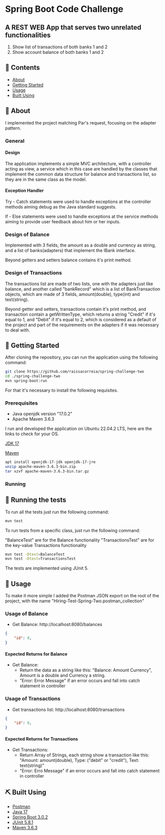 # Spring Boot Code Challenge

## A REST WEB App that serves two unrelated functionalities

1) Show list of transactions of both banks 1 and 2
2) Show account balance of both banks 1 and 2

## 📝 Contents

- [About](#about)
- [Getting Started](#getting_started)
- [Usage](#usage)
- [Built Using](#built_using)

## 🧐 About <a name = "about"></a>
I implemented the project matching Par's request, focusing on the adapter pattern.

### General

#### Design

The application implements a simple MVC architecture, with a controller acting as view,
a service which in this case are handled by the classes that implement the common data structure for balance and transactions list, so they are in the same class as the model.

#### Exception Handler

Try - Catch statements were used to handle exceptions at the controller methods aiming debug as the Java standard suggests.

If - Else statements were used to handle exceptions at the service methods aiming to provide user feedback about him or her inputs.

### Design of Balance

Implemented with 3 fields, the amount as a double and currency as string, and a list of banks(adapters) that implement the IBank interface.

Beyond getters and setters balance contains it's print method.

### Design of Transactions

The transactions list are made of two lists, one with the adapters just like balance, and another called "bankRecord"
which is a list of BankTransaction objects, which are made of 3 fields, amount(double), type(int) and text(string).

Beyond getter and setters, transactions contain it's print method, and transaction contain a getWrittenType, which returns a string "Credit" if it's equal to 1, and "Debit" if it's equal to 2, which is considered as a default of the project and part of the requirements on the adapters if it was necessary to deal with.

## 🏁 Getting Started <a name = "getting_started"></a>

After cloning the repository, you can run the application using the following command:

```bash
git clone https://github.com/raissacorreia/spring-challenge-two
cd ./spring-challenge-two
mvn spring-boot:run
```

For that it's necessary to install the following requisites.

### Prerequisites

- Java openjdk version "17.0.2"
- Apache Maven 3.6.3

I run and developed the application on Ubuntu 22.04.2 LTS, here are the links to check for your OS.

[JDK 17](https://www.oracle.com/java/technologies/javase/jdk17-archive-downloads.html)

[Maven](https://maven.apache.org/)

```bash
apt install openjdk-17-jdk openjdk-17-jre
unzip apache-maven-3.6.3-bin.zip
tar xzvf apache-maven-3.6.3-bin.tar.gz
```

### Running

## 🔧 Running the tests <a name = "tests"></a>

To run all the tests just run the following command:

```bash
mvn test
```

To run tests from a specific class, just run the following command:

"BalanceTest" are for the Balance functionality
"TransactionsTest" are for the key-value Transactions functionality

```bash
mvn test -Dtest=BalanceTest
mvn test -Dtest=TransactionsTest
```

The tests are implemented using JUnit 5.

## 🎈 Usage <a name="usage"></a>

To make it more simple I added the Postman JSON export on the root of the project, with the name
"Hiring-Test-Spring-Two.postman_collection"

### Usage of Balance

- Get Balance: http://localhost:8080/balances

```JSON
{
    "id": 0,
}
```

#### Expected Returns for Balance

- Get Balance:
  - Return the data as a string like this: "Balance: Amount Currency", Amount is a double and Currency a string.
  - "Error: Error Message" if an error occurs and fall into catch statement in controller

### Usage of Transactions

- Get transactions list: http://localhost:8080/transactions

```JSON
{
    "id": 0,
}
```
#### Expected Returns for Transactions

- Get Transactions:
  - Return Array of Strings, each string show a transaction like this: "Amount: amount(double), Type: ("debit" or "credit"), Text: text(string)"
  - "Error: Erro Message" if an error occurs and fall into catch statement in controller

## ⛏️ Built Using <a name = "built_using"></a>

- [Postman](https://www.postman.com/)
- [Java 17](https://docs.oracle.com/en/java/javase/17/docs/api/index.html)
- [Spring Boot 3.0.2](https://spring.io/projects/spring-boot)
- [JUnit 5.8.1](https://junit.org/junit5/)
- [Maven 3.6.3](https://maven.apache.org/guides/index.html)
